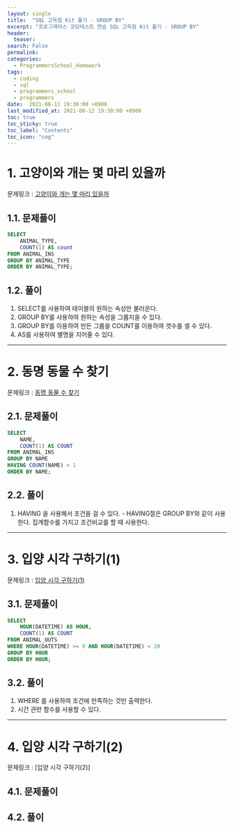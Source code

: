 ```yaml
---
layout: single
title:  "SQL 고득점 Kit 풀기 - GROUP BY"
excerpt: "프로그래머스 코딩테스트 연습 SQL 고득점 Kit 풀기 - GROUP BY"
header:
  teaser: 
search: False 
permalink:
categories: 
  - ProgrammersSchool_Homework
tags:
  - coding
  - sql
  - programmers_school
  - programmers
date:  2021-08-11 19:30:00 +0900
last_modified_at: 2021-08-12 19:30:00 +0900
toc: true
toc_sticky: true
toc_label: "Contents"
toc_icon: "cog"
---
```


# 1. 고양이와 개는 몇 마리 있을까

문제링크 : [고양이와 개는 몇 마리 있을까](https://programmers.co.kr/learn/courses/30/lessons/59040)

## 1.1. 문제풀이

```sql
SELECT 
    ANIMAL_TYPE,
    COUNT(1) AS count
FROM ANIMAL_INS
GROUP BY ANIMAL_TYPE
ORDER BY ANIMAL_TYPE;
```

## 1.2. 풀이
1. SELECT를 사용하여 테이블의 원하는 속성만 불러온다.
2. GROUP BY를 사용하여 원하는 속성을 그룹지을 수 있다.
3. GROUP BY를 이용하여 만든 그룹을 COUNT를 이용하여 갯수를 셀 수 있다.
4. AS를 사용하여 별명을 지어줄 수 있다.

---

# 2. 동명 동물 수 찾기

문제링크 : [동명 동물 수 찾기](https://programmers.co.kr/learn/courses/30/lessons/59041)

## 2.1. 문제풀이

```sql
SELECT
    NAME,
    COUNT(1) AS COUNT
FROM ANIMAL_INS
GROUP BY NAME
HAVING COUNT(NAME) > 1 
ORDER BY NAME;
```

## 2.2. 풀이
1. HAVING 을 사용해서 조건을 걸 수 있다. - HAVING절은 GROUP BY와 같이 사용한다. 집계함수를 가지고 조건비교를 할 때 사용한다.

---

# 3. 입양 시각 구하기(1)

문제링크 : [입양 시각 구하기(1)](https://programmers.co.kr/learn/courses/30/lessons/59412)

## 3.1. 문제풀이

```sql
SELECT 
    HOUR(DATETIME) AS HOUR, 
    COUNT(1) AS COUNT
FROM ANIMAL_OUTS
WHERE HOUR(DATETIME) >= 9 AND HOUR(DATETIME) < 20
GROUP BY HOUR
ORDER BY HOUR;
```

## 3.2. 풀이
1. WHERE 를 사용하여 조건에 만족하는 것만 출력한다.
2. 시간 관련 함수를 사용할 수 있다.

---

# 4. 입양 시각 구하기(2)

문제링크 : [입양 시각 구하기(2)]

## 4.1. 문제풀이 

## 4.2. 풀이